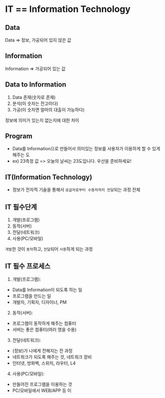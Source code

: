 # IT == Information Technology

## Data
Data => 정보, 가공되어 있지 않은 값

## Information
Information => 가공되어 있는 값

## Data to Information
1. Data 존재(숫자로 존재)
2. 분석(이 숫자는 잔고이다)
3. 가공(이 숫자면 얼마의 대출이 가능하다)

정보에 의미가 있는지 없는지에 대한 차이

## Program
- Data를 Information으로 만들어서 의미있는 정보를 사용자가 이용하게 할 수 있게 해주는 도
- ex) 23측정 값 => 오늘의 날씨는 23도입니다. 우산을 준비하세요!

## IT(Information Technology)
- 정보가 전자적 기술을 통해서 `공급자로부터 수용자까지 전달`되는 과정 전체


## IT 필수단계
1. 개발(프로그램)
2. 동작(서버)
3. 전달(네트워크)
4. 사용(PC/모바일)

`개발`한 것이 `동작`하고, `전달`되어 `사용`하게 되는 과정
## IT 필수 프로세스
1. 개발(프로그램):
- Data를 Information이 되도록 하는 일
- 프로그램을 만드는 일
- 개발자, 기획자, 디자이너, PM

2. 동작(서버):
- 프로그램이 동작하게 해주는 컴퓨터
- 서버는 좋은 컴퓨터(여러 명을 수용)

3. 전달(네트워크):
- (정보)가 나에게 전해지는 전 과정
- 네트워크가 되도록 해주는 것, 네트워크 장비
- 인터넷, 방화벽, 스위치, 라우터, L4

4. 사용(PC/모바일):
- 만들어진 프로그램을 이용하는 것
- PC/모바일에서 WEB/APP 등 이



